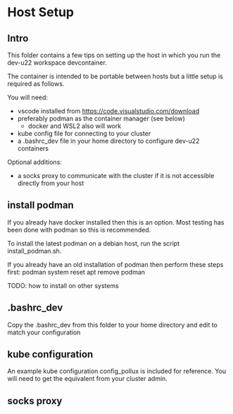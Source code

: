 Host Setup
==========

## Intro

This folder contains a few tips on setting up the host in which you run the
dev-u22 workspace devcontainer.

The container is intended to be portable between hosts but a little setup is
required as follows.

You will need:

- vscode installed from https://code.visualstudio.com/download
- preferably podman as the container manager (see below)
  - docker and WSL2 also will work
- kube config file for connecting to your cluster
- a .bashrc_dev file in your home directory to configure dev-u22 containers

Optional additions:

- a socks proxy to communicate with the cluster if it is not accessible directly
  from your host

## install podman

If you already have docker installed then this is an option. Most testing has
been done with podman so this is recommended.

To install the latest podman on a debian host, run the script install_podman.sh.

If you already have an old installation of podman then perform these steps
first:
    podman system reset
    apt remove podman

TODO: how to install on other systems

## .bashrc_dev

Copy the .bashrc_dev from this folder to your home directory and edit
to match your configuration

## kube configuration

An example kube configuration config_pollux is included for reference. You
will need to get the equivalent from your cluster admin.

## socks proxy

